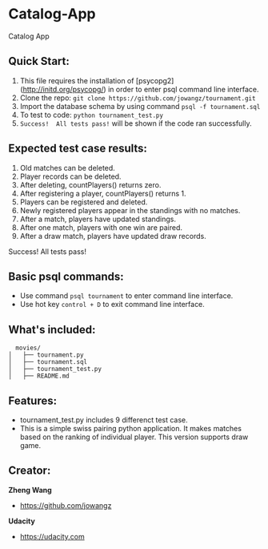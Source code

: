 # Catalog-App
Catalog App

## Quick Start:

1. This file requires the installation of [psycopg2] (http://initd.org/psycopg/) in order to enter psql command line interface.
2. Clone the repo: ```git clone https://github.com/jowangz/tournament.git```
3. Import the database schema by using command ```psql -f tournament.sql```
4. To test to code: ```python tournament_test.py```
5. ```Success!  All tests pass!``` will be shown if the code ran successfully.

## Expected test case results:

1. Old matches can be deleted.
2. Player records can be deleted.
3. After deleting, countPlayers() returns zero.
4. After registering a player, countPlayers() returns 1.
5. Players can be registered and deleted.
6. Newly registered players appear in the standings with no matches.
7. After a match, players have updated standings.
8. After one match, players with one win are paired.
9. After a draw match, players have updated draw records.

Success!  All tests pass!

## Basic psql commands:

* Use command ```psql tournament``` to enter command line interface.
* Use hot key ```control + D``` to exit command line interface.

## What's included:

```
  movies/
│   ├── tournament.py
│   ├── tournament.sql
│   ├── tournament_test.py
│   ├── README.md
```

## Features:
  
* tournament_test.py includes 9 differenct test case.
* This is a simple swiss pairing python application. It makes matches based on
  the ranking of individual player. This version supports draw game.


## Creator:

**Zheng Wang**

* https://github.com/jowangz

**Udacity**

* https://udacity.com